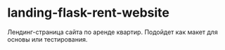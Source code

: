 # landing-flask-rent-website
Лендинг-страница сайта по аренде квартир. Подойдет как макет для основы или тестирования.
